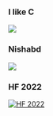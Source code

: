 ### I like C

![](https://github-readme-stats.vercel.app/api/top-langs/?username=wthrajat&layout=compact&theme=algolia)

### Nishabd
![](https://github-readme-stats.vercel.app/api?username=wthrajat&show_icons=true&count_private=true&hide=stars&icon_color=39FF14&border_radius=1&theme=algolia)

### HF 2022
[![HF 2022](https://holopin.me/wthrajat)](https://holopin.io/@wthrajat)

